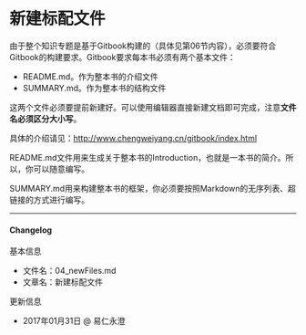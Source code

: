 # 新建标配文件

由于整个知识专题是基于Gitbook构建的（具体见第06节内容），必须要符合Gitbook的构建要求。Gitbook要求每本书必须有两个基本文件：

- README.md。作为整本书的介绍文件
- SUMMARY.md。作为整本书的结构文件

这两个文件必须要提前新建好。可以使用编辑器直接新建文档即可完成，注意**文件名必须区分大小写**。

具体的介绍请见：http://www.chengweiyang.cn/gitbook/index.html

README.md文件用来生成关于整本书的Introduction，也就是一本书的简介。所以，你可以随意编写。

SUMMARY.md用来构建整本书的框架，你必须要按照Markdown的无序列表、超链接的方式进行编写。

- - - - 

#### Changelog
基本信息
- 文件名：04_newFiles.md
- 文章名：新建标配文件

更新信息
- 2017年01月31日 @ 易仁永澄